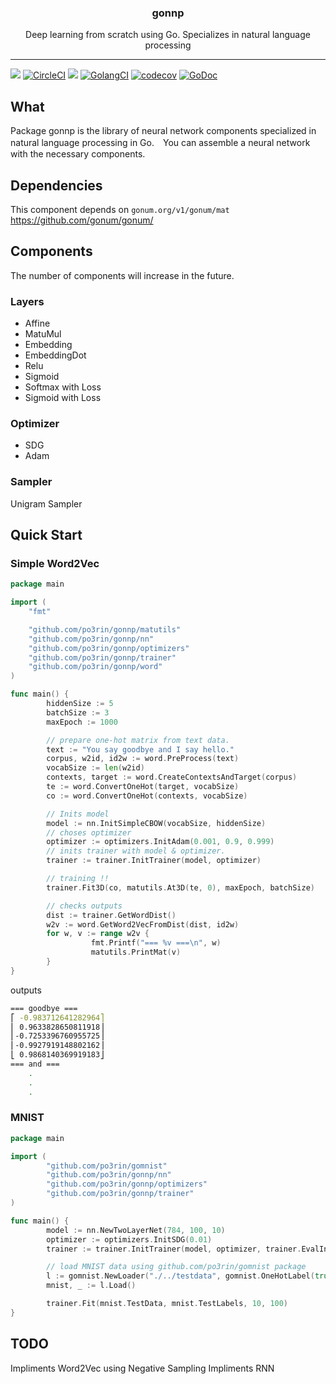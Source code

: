 <p align="center">
  <h3 align="center">gonnp</h3>
  <p align="center">Deep learning from scratch using Go. Specializes in natural language processing</p>
</p>

---
<img src="https://img.shields.io/badge/go-v1.12-blue.svg"/> [![CircleCI](https://circleci.com/gh/po3rin/gonnp.svg?style=shield&circle-token=d2ad1b26978ffeb0f6aa43b9a517ec7e5180d474)](https://circleci.com/gh/po3rin/gonnp) <a href="https://codeclimate.com/github/po3rin/gonnp/maintainability"><img src="https://api.codeclimate.com/v1/badges/a0e4c5e4c1c04fafb73a/maintainability" /></a> [![GolangCI](https://golangci.com/badges/github.com/po3rin/gonnp.svg)](https://golangci.com) [![codecov](https://codecov.io/gh/po3rin/gonnp/branch/master/graph/badge.svg)](https://codecov.io/gh/po3rin/gonnp) [![GoDoc](https://godoc.org/github.com/po3rin/gonnp?status.svg)](https://godoc.org/github.com/po3rin/gonnp)

## What

Package gonnp is the library of neural network components specialized in natural language processing in Go.　You can assemble a neural network with the necessary components.

## Dependencies

This component depends on ```gonum.org/v1/gonum/mat```
https://github.com/gonum/gonum/

## Components

The number of components will increase in the future.

### Layers

* Affine
* MatuMul
* Embedding
* EmbeddingDot
* Relu
* Sigmoid
* Softmax with Loss
* Sigmoid with Loss

### Optimizer

* SDG
* Adam

### Sampler

Unigram Sampler

## Quick Start

### Simple Word2Vec

```go
package main

import (
	"fmt"

	"github.com/po3rin/gonnp/matutils"
	"github.com/po3rin/gonnp/nn"
	"github.com/po3rin/gonnp/optimizers"
	"github.com/po3rin/gonnp/trainer"
	"github.com/po3rin/gonnp/word"
)

func main() {
        hiddenSize := 5
        batchSize := 3
        maxEpoch := 1000

        // prepare one-hot matrix from text data.
        text := "You say goodbye and I say hello."
        corpus, w2id, id2w := word.PreProcess(text)
        vocabSize := len(w2id)
        contexts, target := word.CreateContextsAndTarget(corpus)
        te := word.ConvertOneHot(target, vocabSize)
        co := word.ConvertOneHot(contexts, vocabSize)

        // Inits model
        model := nn.InitSimpleCBOW(vocabSize, hiddenSize)
        // choses optimizer
        optimizer := optimizers.InitAdam(0.001, 0.9, 0.999)
        // inits trainer with model & optimizer.
        trainer := trainer.InitTrainer(model, optimizer)

        // training !!
        trainer.Fit3D(co, matutils.At3D(te, 0), maxEpoch, batchSize)

        // checks outputs
        dist := trainer.GetWordDist()
        w2v := word.GetWord2VecFromDist(dist, id2w)
        for w, v := range w2v {
                  fmt.Printf("=== %v ===\n", w)
                  matutils.PrintMat(v)
        }
}
```

outputs

```bash
=== goodbye ===
⎡ -0.983712641282964⎤
⎢ 0.9633828650811918⎥
⎢-0.7253396760955725⎥
⎢-0.9927919148802162⎥
⎣ 0.9868140369919183⎦
=== and ===
    .
    .
    .
```

### MNIST

```go
package main

import (
        "github.com/po3rin/gomnist"
        "github.com/po3rin/gonnp/nn"
        "github.com/po3rin/gonnp/optimizers"
        "github.com/po3rin/gonnp/trainer"
)

func main() {
        model := nn.NewTwoLayerNet(784, 100, 10)
        optimizer := optimizers.InitSDG(0.01)
        trainer := trainer.InitTrainer(model, optimizer, trainer.EvalInterval(20))

        // load MNIST data using github.com/po3rin/gomnist package
        l := gomnist.NewLoader("./../testdata", gomnist.OneHotLabel(true), gomnist.Normalization(true))
        mnist, _ := l.Load()

        trainer.Fit(mnist.TestData, mnist.TestLabels, 10, 100)
}
```

## TODO

Impliments Word2Vec using Negative Sampling
Impliments RNN
